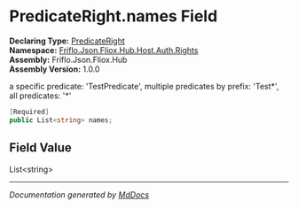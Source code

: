 ﻿<!--  
  <auto-generated>   
    The contents of this file were generated by a tool.  
    Changes to this file may be list if the file is regenerated  
  </auto-generated>   
-->

# PredicateRight.names Field

**Declaring Type:** [PredicateRight](../index.md)  
**Namespace:** [Friflo.Json.Fliox.Hub.Host.Auth.Rights](../../index.md)  
**Assembly:** Friflo.Json.Fliox.Hub  
**Assembly Version:** 1.0.0

a specific predicate: 'TestPredicate', multiple predicates by prefix: 'Test\*', all predicates: '\*'

```csharp
[Required]
public List<string> names;
```

## Field Value

List\<string\>

___

*Documentation generated by [MdDocs](https://github.com/ap0llo/mddocs)*
